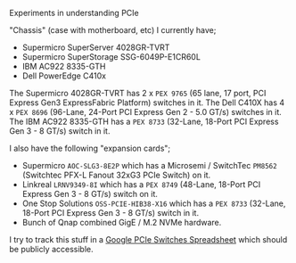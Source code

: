 Experiments in understanding PCIe

"Chassis" (case with motherboard, etc) I currently have;
 * Supermicro SuperServer 4028GR-TVRT
 * Supermicro SuperStorage SSG-6049P-E1CR60L
 * IBM AC922 8335-GTH
 * Dell PowerEdge C410x

The Supermicro 4028GR-TVRT has 2 x `PEX 9765` (65 lane, 17 port, PCI Express Gen3 ExpressFabric Platform) switches in it.
The Dell C410X has 4 x `PEX 8696` (96-Lane, 24-Port PCI Express Gen 2 - 5.0 GT/s) switches in it.
The IBM AC922 8335-GTH has a `PEX 8733` (32-Lane, 18-Port PCI Express Gen 3 - 8 GT/s) switch in it.

I also have the following "expansion cards";

 * Supermicro `AOC-SLG3-8E2P` which has a Microsemi / SwitchTec `PM8562` (Switchtec PFX-L Fanout 32xG3 PCIe Switch) on it.
 * Linkreal `LRNV9349-8I` which has a `PEX 8749` (48-Lane, 18-Port PCI Express Gen 3 - 8 GT/s) switch on it.
 * One Stop Solutions `OSS-PCIE-HIB38-X16` which has a `PEX 8733` (32-Lane, 18-Port PCI Express Gen 3 - 8 GT/s) switch in it.
 * Bunch of Qnap combined GigE / M.2 NVMe hardware.

I try to track this stuff in a [Google PCIe Switches Spreadsheet](https://docs.google.com/spreadsheets/d/1jZSAkNcLNtgT6uFQ9R1RPruqZ5_6tXa-Wqumv7s1jpU/edit#gid=1524818223) which should be publicly accessible.
